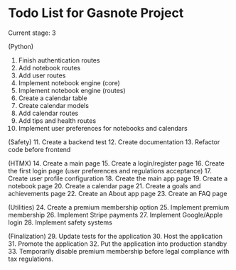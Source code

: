 # Todo List for Gasnote Project

Current stage: 3

(Python)
1. Finish authentication routes
2. Add notebook routes
3. Add user routes
4. Implement notebook engine (core)
5. Implement notebook engine (routes)
6. Create a calendar table
7. Create calendar models
8. Add calendar routes
9. Add tips and health routes
10. Implement user preferences for notebooks and calendars

(Safety)
11. Create a backend test
12. Create documentation
13. Refactor code before frontend

(HTMX)
14. Create a main page
15. Create a login/register page
16. Create the first login page (user preferences and regulations acceptance)
17. Create user profile configuration
18. Create the main app page
19. Create a notebook page
20. Create a calendar page
21. Create a goals and achievements page
22. Create an About app page
23. Create an FAQ page

(Utilities)
24. Create a premium membership option
25. Implement premium membership
26. Implement Stripe payments
27. Implement Google/Apple login
28. Implement safety systems

(Finalization)
29. Update tests for the application
30. Host the application
31. Promote the application
32. Put the application into production standby
33. Temporarily disable premium membership before legal compliance with tax regulations.